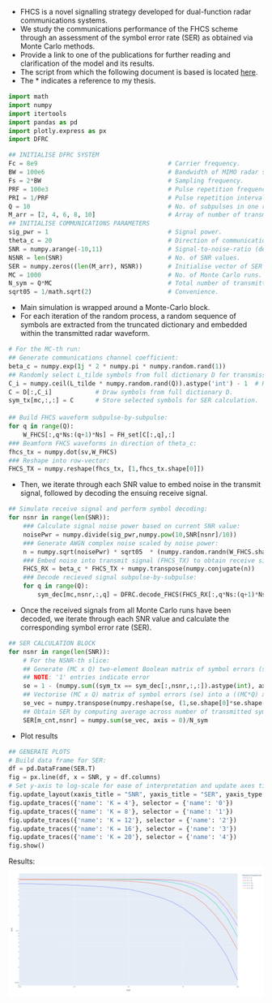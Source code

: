 - FHCS is a novel signalling strategy developed for dual-function radar communications systems.
- We study the communications performance of the FHCS scheme through an assessment of the symbol error rate (SER) as obtained via Monte Carlo methods.
- Provide a link to one of the publications for further reading and clarification of the model and its results.
- The script from which the following document is based is located [here](https://github.com/WilliamBaxter417/Portfolio/blob/main/Dynamic%20Programming%20%26%20Algorithm%20Design/Communications%20Performance%20Analysis/FHCS_KvsSER.py).
- The \* indicates a reference to my thesis. <br>

```python
import math
import numpy
import itertools
import pandas as pd
import plotly.express as px
import DFRC
```

```python
## INITIALISE DFRC SYSTEM
Fc = 8e9                                    # Carrier frequency.
BW = 100e6                                  # Bandwidth of MIMO radar system.
Fs = 2*BW                                   # Sampling frequency.
PRF = 100e3                                 # Pulse repetition frequency.
PRI = 1/PRF                                 # Pulse repetition interval.
Q = 10                                      # No. of subpulses in one radar pulse.
M_arr = [2, 4, 6, 8, 10]                    # Array of number of transmit antennas.
## INITIALISE COMMUNICATIONS PARAMETERS
sig_pwr = 1                                 # Signal power.
theta_c = 20                                # Direction of communications receiver.
SNR = numpy.arange(-10,11)                  # Signal-to-noise-ratio (decibels).
NSNR = len(SNR)                             # No. of SNR values.
SER = numpy.zeros((len(M_arr), NSNR))       # Initialise vector of SER results.
MC = 1000                                   # No. of Monte Carlo runs.
N_sym = Q*MC                                # Total number of transmitted communication symbols.
sqrt05 = 1/math.sqrt(2)                     # Convenience.
```

- Main simulation is wrapped around a Monte-Carlo block.
- For each iteration of the random process, a random sequence of symbols are extracted from the truncated dictionary and embedded within the transmitted radar waveform.
```python
# For the MC-th run:
## Generate communications channel coefficient:
beta_c = numpy.exp(1j * 2 * numpy.pi * numpy.random.rand(1))
## Randomly select L_tilde symbols from full dictionary D for transmission:
C_i = numpy.ceil(L_tilde * numpy.random.rand(Q)).astype('int') - 1  # Randomly generate L_tilde symbol indices.
C = D[:,C_i]            # Draw symbols from full dictionary D.
sym_tx[mc,:,:] = C      # Store selected symbols for SER calculation.

## Build FHCS waveform subpulse-by-subpulse:
for q in range(Q):
    W_FHCS[:,q*Ns:(q+1)*Ns] = FH_set[C[:,q],:]
### Beamform FHCS waveforms in direction of theta_c:
fhcs_tx = numpy.dot(sv,W_FHCS)
### Reshape into row-vector:
FHCS_TX = numpy.reshape(fhcs_tx, [1,fhcs_tx.shape[0]])
```
- Then, we iterate through each SNR value to embed noise in the transmit signal, followed by decoding the ensuing receive signal.
```python
## Simulate receive signal and perform symbol decoding:
for nsnr in range(len(SNR)):
    ### Calculate signal noise power based on current SNR value:
    noisePwr = numpy.divide(sig_pwr,numpy.pow(10,SNR[nsnr]/10))
    ### Generate AWGN complex noise scaled by noise power:
    n = numpy.sqrt(noisePwr) * sqrt05  * (numpy.random.randn(W_FHCS.shape[1],1) + 1j * numpy.random.randn(W_FHCS.shape[1],1))
    ### Embed noise into transmit signal (FHCS_TX) to obtain receive signal (FHCS_RX):
    FHCS_RX = beta_c * FHCS_TX + numpy.transpose(numpy.conjugate(n))
    ### Decode recieved signal subpulse-by-subpulse:
    for q in range(Q):
        sym_dec[mc,nsnr,:,q] = DFRC.decode_FHCS(FHCS_RX[:,q*Ns:(q+1)*Ns], FH_set, M)
```
- Once the received signals from all Monte Carlo runs have been decoded, we iterate through each SNR value and calculate the corresponding symbol error rate (SER).
```python
## SER CALCULATION BLOCK
for nsnr in range(len(SNR)):
    # For the NSNR-th slice:
    ## Generate (MC x Q) two-element Boolean matrix of symbol errors (se) by comparing transmitted symbol indices (sym_tx) with decoded symbol indices (sym_dec):
    ## NOTE: '1' entries indicate error
    se = 1 - (numpy.sum((sym_tx == sym_dec[:,nsnr,:,:]).astype(int), axis = 1)==M).astype(int)
    ## Vectorise (MC x Q) matrix of symbol errors (se) into a ((MC*Q) x 1) column vector:
    se_vec = numpy.transpose(numpy.reshape(se, (1,se.shape[0]*se.shape[1])))
    ## Obtain SER by computing average across number of transmitted symbols (N_sym):
    SER[m_cnt,nsnr] = numpy.sum(se_vec, axis = 0)/N_sym
```

- Plot results
```python
## GENERATE PLOTS
# Build data frame for SER:
df = pd.DataFrame(SER.T)
fig = px.line(df, x = SNR, y = df.columns)
# Set y-axis to log-scale for ease of interpretation and update axes titles and legend:
fig.update_layout(xaxis_title = "SNR", yaxis_title = "SER", yaxis_type = 'log', legend_title_text = 'Hopping frequencies')
fig.update_traces({'name': 'K = 4'}, selector = {'name': '0'})
fig.update_traces({'name': 'K = 8'}, selector = {'name': '1'})
fig.update_traces({'name': 'K = 12'}, selector = {'name': '2'})
fig.update_traces({'name': 'K = 16'}, selector = {'name': '3'})
fig.update_traces({'name': 'K = 20'}, selector = {'name': '4'})
fig.show()
```

Results:
![SERvsSNR](https://github.com/WilliamBaxter417/Portfolio/blob/main/Dynamic%20Programming%20%26%20Algorithm%20Design/Communications%20Performance%20Analysis/SERvsSNR.png)

